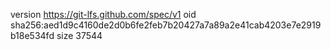 version https://git-lfs.github.com/spec/v1
oid sha256:aed1d9c4160de2d0b6fe2feb7b20427a7a89a2e41cab4203e7e2919b18e534fd
size 37544
